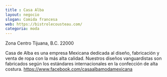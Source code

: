 ```yaml
---
title : Casa Alba
layout: negocio
slogan: Comida francesa
web: https://bistrolecousteau.com/
categoria: moda
---
```


Zona Centro
Tijuana, B.C. 22000


Casa de Alba es una empresa Mexicana dedicada al diseño, fabricación y venta de ropa con la más alta calidad. Nuestros diseños vanguardistas son fabricados según los estándares internacionales en la confección de alta costura.
https://www.facebook.com/casaalbamodamexicana
